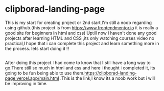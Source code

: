 # clipborad-landing-page
This is my start for creating project or 2nd start,I'm still a noob regarding using github.(this project is from https://www.frontendmentor.io it is really a good site for beginners in html and css)
Uptill now i haven't done any good projects after learning HTML and CSS ,its only watching courses video no practical,I hope that i can complete this 
project and learn something more in the process.
lets start doing it !!
##


After doing this project I had come to know that I still have a long way to go.There still so much in html and css and here i thought i completed it, its going to be fun 
being able to use them.https://clipborad-landing-page.vercel.app/main.html .This is the link,I know its a noob work but i will be improving in time. 
